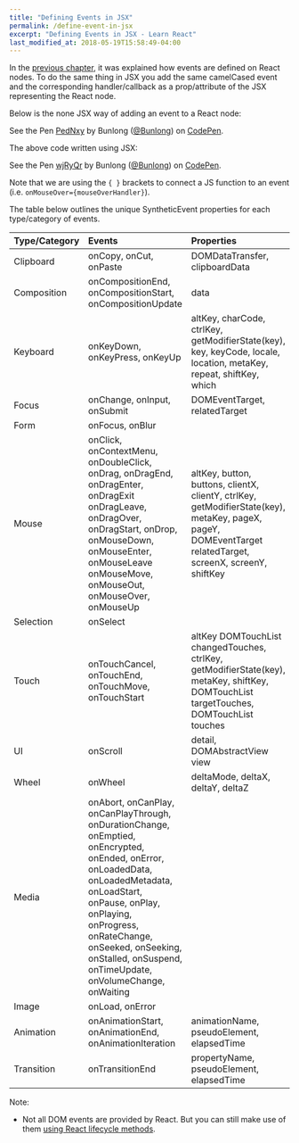 ```yaml
---
title: "Defining Events in JSX"
permalink: /define-event-in-jsx
excerpt: "Defining Events in JSX - Learn React"
last_modified_at: 2018-05-19T15:58:49-04:00
---
```


In the [previous chapter](/define-react-node-event), it was explained how events are defined on React nodes. To do the same thing in JSX you add the same camelCased event and the corresponding handler/callback as a prop/attribute of the JSX representing the React node.

Below is the none JSX way of adding an event to a React node:

<p data-height="265" data-theme-id="dark" data-slug-hash="PedNxy" data-default-tab="result" data-user="Bunlong" data-embed-version="2" data-pen-title="PedNxy" class="codepen">See the Pen <a href="https://codepen.io/Bunlong/pen/PedNxy/">PedNxy</a> by Bunlong (<a href="https://codepen.io/Bunlong">@Bunlong</a>) on <a href="https://codepen.io">CodePen</a>.</p>
<script async src="https://static.codepen.io/assets/embed/ei.js"></script>

The above code written using JSX:

<p data-height="265" data-theme-id="dark" data-slug-hash="wjRyQr" data-default-tab="js,result" data-user="Bunlong" data-embed-version="2" data-pen-title="wjRyQr" class="codepen">See the Pen <a href="https://codepen.io/Bunlong/pen/wjRyQr/">wjRyQr</a> by Bunlong (<a href="https://codepen.io/Bunlong">@Bunlong</a>) on <a href="https://codepen.io">CodePen</a>.</p>
<script async src="https://static.codepen.io/assets/embed/ei.js"></script>

Note that we are using the `{ }` brackets to connect a JS function to an event (i.e. `onMouseOver={mouseOverHandler}`).

The table below outlines the unique SyntheticEvent properties for each type/category of events.

| Type/Category | Events           | Properties       |
|:--------------|:-----------------|:-----------------|
| Clipboard     | onCopy, onCut, onPaste | DOMDataTransfer, clipboardData |
| Composition   | onCompositionEnd, onCompositionStart, onCompositionUpdate | data |
| Keyboard      | onKeyDown, onKeyPress, onKeyUp | altKey, charCode, ctrlKey, getModifierState(key), key, keyCode, locale, location, metaKey, repeat, shiftKey, which |
| Focus         | onChange, onInput, onSubmit | DOMEventTarget, relatedTarget |
| Form          | onFocus, onBlur |                   |
| Mouse         | onClick, onContextMenu, onDoubleClick, onDrag, onDragEnd, onDragEnter, onDragExit onDragLeave, onDragOver, onDragStart, onDrop, onMouseDown, onMouseEnter, onMouseLeave onMouseMove, onMouseOut, onMouseOver, onMouseUp | altKey, button, buttons, clientX, clientY, ctrlKey, getModifierState(key), metaKey, pageX, pageY, DOMEventTarget relatedTarget, screenX, screenY, shiftKey |
| Selection     | onSelect         | |
| Touch         | onTouchCancel, onTouchEnd, onTouchMove, onTouchStart | altKey DOMTouchList changedTouches, ctrlKey, getModifierState(key), metaKey, shiftKey, DOMTouchList targetTouches, DOMTouchList touches |
| UI            | onScroll         | detail, DOMAbstractView view |
| Wheel         | onWheel          | deltaMode, deltaX, deltaY, deltaZ |
| Media         | onAbort, onCanPlay, onCanPlayThrough, onDurationChange, onEmptied, onEncrypted, onEnded, onError, onLoadedData, onLoadedMetadata, onLoadStart, onPause, onPlay, onPlaying, onProgress, onRateChange, onSeeked, onSeeking, onStalled, onSuspend, onTimeUpdate, onVolumeChange, onWaiting | |
| Image         | onLoad, onError  | |
| Animation     | onAnimationStart, onAnimationEnd, onAnimationIteration | animationName, pseudoElement, elapsedTime |
| Transition    | onTransitionEnd  | propertyName, pseudoElement, elapsedTime |

Note: 

* Not all DOM events are provided by React. But you can still make use of them [using React lifecycle methods](https://reactjs.org/docs/react-component.html).